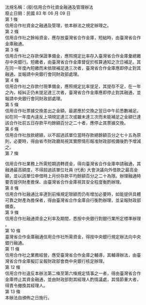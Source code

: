 法規名稱：(廢)信用合作社資金融通及管理辦法  
廢止日期：民國 83 年 06 月 09 日  
第 1 條  
信用合作社資金之融通及管理，依本辦法之規定辦理之。  
第 2 條  
信用合作社之餘裕資金，應存放臺灣省合作金庫，短絀時，由臺灣省合作  
金庫融通。  
第 3 條  
信用合作社之存款保證準備金，應照規定比率存入臺灣省合作金庫彙總繳  
存中央銀行。短繳者，由臺灣省合作金庫督促於核算通知之次日補足。其  
在同一年度內短繳而未依限補足達三次者，臺灣省合作金庫應即停止對其  
融通，並報請中央銀行會同財政部處理。  
第 4 條  
信用合作社之存款付現準備金，應照規定比率提足，其提存不足，在一年  
之內，經糾正仍未提足達三次者，臺灣省合作金庫應即停止對其融通，並  
報請中央銀行會同財政部處理。  
第 5 條  
信用合作社票據交換差出之金額，最遲應於交換之翌日中午前悉數補足。  
如在同一年度內違反上項規定達三次或雖未達三次而未能補足之金額已達  
該合作社前五日存款平均餘額百分之二十者，應停止其票據交換。  
第 6 條  
信用合作社放款總額，以不超過該單位當時存款總餘額百分之七十五為原  
則，必要時，得由省市財政廳局視其實際情形報准財政部核備後酌予增減  
之。  
第 7 條  


信用合作社業務上所需短期週轉資金，得向臺灣省合作金庫申請融通，其  
融通最高額度，不得超過該單位社員 (代表) 大會決議向外借款之最高金  
額，並以該單位申借時上月份存款平均餘額百分之二十為限。辦理融通時  
要否提供財產擔保、由臺灣省合作金庫視其安全程度衡酌辦理。  
第 8 條  
信用合作社融通比率達到前條規定限額而仍有增加必要時，如能提供具體  
可靠之財產為擔保者，得由臺灣省合作金庫自行衡酌辦理，並呈報財政部  
備查。  
第 9 條  
信用合作社融通資金之利率及期間，悉按中央銀行對銀行業所定標準辦理  
。  
第 10 條  
臺灣省合作金庫融通信用合作社所需資金，得按中央銀行規定辦法向中央  
銀行融通。  
第 11 條  
信用合作社之業務經營，應受臺灣省合作金庫之輔導，其輔導辦法，由臺  
灣省合作金庫擬訂呈報財政部會商中央銀行核定辦理。  
第 12 條  
信用合作社違反本辦法第二條至第六條規定情事之一者，得由臺灣省合作  
金庫停止其資金融通，並由財政部對其經理人酌情議處，其情節重大者，  
得責令撤換其經理人。  
第 13 條  
本辦法自頒佈之日施行。  


